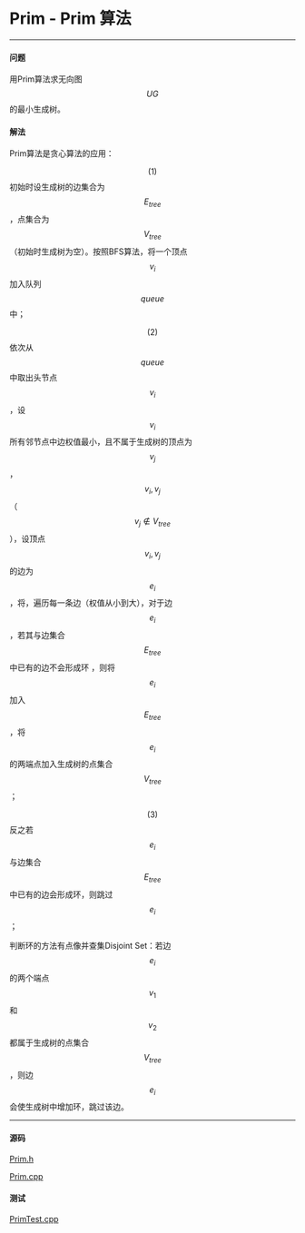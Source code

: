 <script type="text/javascript" src="https://cdnjs.cloudflare.com/ajax/libs/mathjax/2.7.1/MathJax.js?config=TeX-AMS-MML_HTMLorMML"></script>

# Prim - Prim 算法

--------

#### 问题

用Prim算法求无向图$$ UG $$的最小生成树。

#### 解法

Prim算法是贪心算法的应用：

$$ (1) $$ 初始时设生成树的边集合为$$ E_{tree} $$，点集合为$$ V_{tree} $$（初始时生成树为空）。按照BFS算法，将一个顶点$$ v_i $$加入队列$$ queue $$中；

$$ (2) $$ 依次从$$ queue $$中取出头节点$$ v_i $$，设$$ v_i $$所有邻节点中边权值最小，且不属于生成树的顶点为$$ v_j $$，$$ v_i, v_j $$（$$ v_j \notin V_{tree} $$），设顶点$$ v_i, v_j $$的边为$$ e_i $$，将，遍历每一条边（权值从小到大），对于边$$ e_i $$，若其与边集合$$ E_{tree} $$中已有的边不会形成环 ，则将$$ e_i $$加入$$ E_{tree} $$，将$$ e_i $$的两端点加入生成树的点集合$$ V_{tree} $$；

$$ (3) $$ 反之若$$ e_i $$与边集合$$ E_{tree} $$中已有的边会形成环，则跳过$$ e_i $$；

判断环的方法有点像并查集Disjoint Set：若边$$ e_i $$的两个端点$$ v_1 $$和$$ v_2 $$都属于生成树的点集合$$ V_{tree} $$，则边$$ e_i $$会使生成树中增加环，跳过该边。

--------

#### 源码

[Prim.h](https://github.com/linrongbin16/Way-to-Algorithm/blob/master/src/GraphTheory/MinimumSpanningTree/Prim.h)

[Prim.cpp](https://github.com/linrongbin16/Way-to-Algorithm/blob/master/src/GraphTheory/MinimumSpanningTree/Prim.cpp)

#### 测试

[PrimTest.cpp](https://github.com/linrongbin16/Way-to-Algorithm/blob/master/src/GraphTheory/MinimumSpanningTree/PrimTest.cpp)


